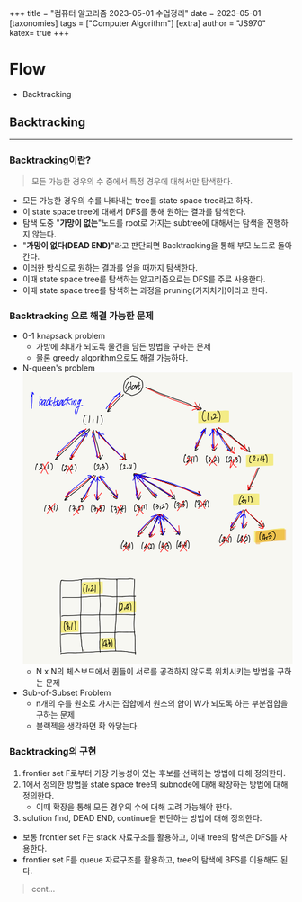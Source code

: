 +++
title = "컴퓨터 알고리즘 2023-05-01 수업정리"
date = 2023-05-01
[taxonomies]
tags = ["Computer Algorithm"]
[extra]
author = "JS970"
katex= true
+++
# Flow
- Backtracking

## Backtracking
---
### Backtracking이란?
> 모든 가능한 경우의 수 중에서 특정 경우에 대해서만 탐색한다.
- 모든 가능한 경우의 수를 나타내는 tree를 state space tree라고 하자.
- 이 state space tree에 대해서 DFS를 통해 원하는 결과를 탐색한다.
- 탐색 도중 "**가망이 없는**"노드를 root로 가지는 subtree에 대해서는 탐색을 진행하지 않는다.
- "**가망이 없다(DEAD END)**"라고 판단되면 Backtracking을 통해 부모 노드로 돌아간다.
- 이러한 방식으로 원하는 결과를 얻을 때까지 탐색한다.
- 이때 state space tree를 탐색하는 알고리즘으로는 DFS를 주로 사용한다.
- 이때 state space tree를 탐색하는 과정을 pruning(가지치기)이라고 한다.

### Backtracking 으로 해결 가능한 문제
- 0-1 knapsack problem
	- 가방에 최대가 되도록 물건을 담든 방법을 구하는 문제
	- 물론 greedy algorithm으로도 해결 가능하다.
- N-queen's problem![N-Queen's Problem](/image/Algorithm/backtracking.png)
	- N x N의 체스보드에서 퀸들이 서로를 공격하지 않도록 위치시키는 방법을 구하는 문제
- Sub-of-Subset Problem
	- n개의 수를 원소로 가지는 집합에서 원소의 합이 W가 되도록 하는 부분집합을 구하는 문제
	- 블랙젝을 생각하면 확 와닿는다.

### Backtracking의 구현
1.  frontier set F로부터 가장 가능성이 있는 후보를 선택하는 방법에 대해 정의한다.
2. 1에서 정의한 방법을 state space tree의 subnode에 대해 확장하는 방법에 대해 정의한다.
	- 이때 확장을 통해 모든 경우의 수에 대해 고려 가능해야 한다.
3. solution find, DEAD END, continue을 판단하는 방법에 대해 정의한다.
- 보통 frontier set F는 stack 자료구조를 활용하고, 이때 tree의 탐색은 DFS를 사용한다.
- frontier set F를 queue 자료구조를 활용하고, tree의 탐색에 BFS를 이용해도 된다.

> cont...